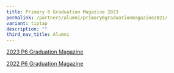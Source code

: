 ```yaml
---
title: Primary 6 Graduation Magazine 2023
permalink: /partners/alumni/primary6graduationmagazine2021/
variant: tiptap
description: ""
third_nav_title: Alumni
---
```

<p><a href="/files/2023_P6_Graduation_Magazine_compressed.pdf" rel="noopener noreferrer nofollow" target="_blank">2023 P6 Graduation Magazine</a></p><p></p><p><a href="/files/2022_P6_Graduation_Magazine_compressed.pdf" rel="noopener noreferrer nofollow" target="_blank">2022 P6 Graduation Magazine</a></p>